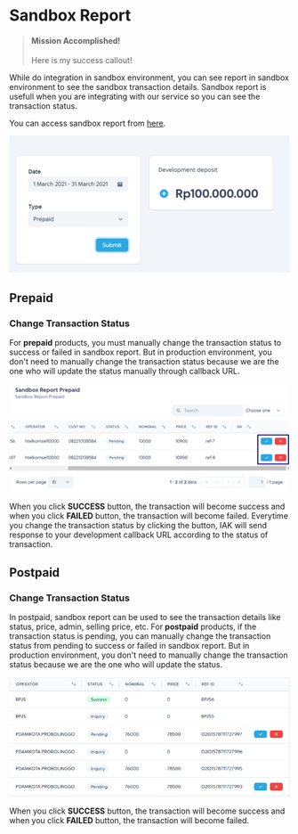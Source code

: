 # Sandbox Report

<!-- theme: success -->

> #### Mission Accomplished!
>
> Here is my success callout!

While do integration in sandbox environment, you can see report in sandbox environment to see the sandbox transaction details.
Sandbox report is usefull when you are integrating with our service so you can see the transaction status.

You can access sandbox report from [here](https://developer.iak.id/sandbox-report).

  ![Sandbox Report](../../assets/images/sandbox-report/sandboxreport.png)

## Prepaid

### Change Transaction Status

For **prepaid** products, you must manually change the transaction status to success or failed in sandbox report. But in production environment, you don't need to manually change the transaction status because we are the one who will update the status manually through callback URL.

![Sandbox Report Manual Success](../../assets/images/sandbox-report/sandbox-report-manual-success.png)

When you click **SUCCESS** button, the transaction will become success and when you click **FAILED** button, the transaction will become failed. 
Everytime you change the transaction status by clicking the button, IAK will send response to your development callback URL according to the status of transaction. 

## Postpaid

### Change Transaction Status

In postpaid, sandbox report can be used to see the transaction details like status, price, admin, selling price, etc. For **postpaid** products, if the transaction status is pending, you can manually change the transaction status from pending to success or failed in sandbox report. But in production environment, you don't need to manually change the transaction status because we are the one who will update the status.

![Sandbox Report Postpaid Manual Success](../../assets/images/sandbox-report/sandbox-report-postpaid-manual-success.png)

When you click **SUCCESS** button, the transaction will become success and when you click **FAILED** button, the transaction will become failed. 